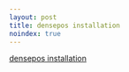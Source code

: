```yaml
---
layout: post
title: densepos installation
noindex: true
---
```


[densepos installation](https://github.com/Johnqczhang/densepose_installation "densepos installation")

